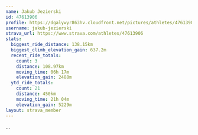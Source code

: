 ```yaml
---
name: Jakub Jezierski
id: 47613906
profile: https://dgalywyr863hv.cloudfront.net/pictures/athletes/47613906/14681924/1/large.jpg
username: jakub-jezierski
strava_url: https://www.strava.com/athletes/47613906
stats:
  biggest_ride_distance: 138.15km
  biggest_climb_elevation_gain: 637.2m
  recent_ride_totals:
    count: 3
    distance: 108.97km
    moving_time: 06h 17m
    elevation_gain: 2488m
  ytd_ride_totals:
    count: 21
    distance: 450km
    moving_time: 21h 04m
    elevation_gain: 5229m
layout: strava_member
--- 
```

...
